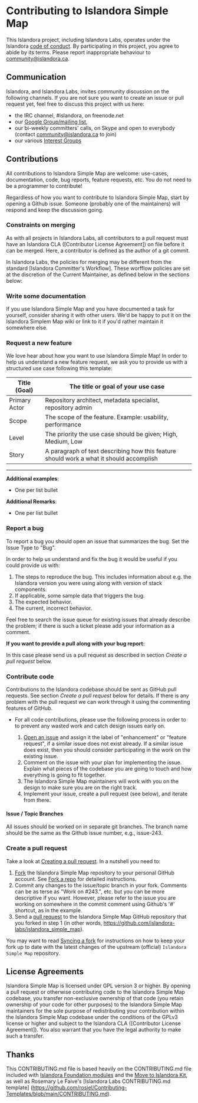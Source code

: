 # Contributing to Islandora Simple Map

This Islandora project, including Islandora Labs, operates under the Islandora [code of conduct].
By participating in this project, you agree to abide by its terms.
Please report inappropriate behaviour to community@islandora.ca.

[code of conduct]: http://islandora.ca/codeofconduct

## Communication

Islandora, and Islandora Labs, invites community discussion on the following channels. If you are not sure you want to create an issue or pull request yet, feel free to discuss this project with us here:
* the IRC channel, #islandora, on freenode.net
* our [Google Group/mailing list],
* our bi-weekly committers' calls, on Skype and open to everybody (contact community@islandora.ca to join)
* our various [Interest Groups]

[Google Group/mailing list]: https://groups.google.com/forum/#!forum/islandora
[Interest Groups]: https://github.com/islandora-interest-groups

## Contributions

All contributions to Islandora Simple Map are welcome: use-cases, documentation, code, bug reports, feature requests, etc. You do not need to be a programmer to contribute!

Regardless of how you want to contribute to Islandora Simple Map, start by opening a Github issue. Someone (probably one of the maintainers) will respond and keep the discussion going.

### Constraints on merging

As with all projects in Islandora Labs, all contributors to a pull request must have an Islandora
CLA ([Contributor License Agreement]) on file before it can be merged.
Here, a contributor is defined as the author of a git commit.

In Islandora Labs, the policies for merging may be different from the standard [Islandora Committer's Workflow].
These worfflow policies are set at the discretion of the Current Maintainer, as defined below in the sections below:


### Write some documentation

If you use Islandora Simple Map and you have documented a task for yourself, consider sharing it with other users. We'd be happy to put it on the Islandora Simplem Map wiki or link to it if you'd rather maintain it somewhere else.

### Request a new feature

We love hear about how you want to use Islandora Simple Map! In order to help us understand a new feature request, we ask you to provide us with a structured use case following this template:

| Title (Goal)  | The title or goal of your use case                            |
--------------- |------------------------------------                           |
| Primary Actor | Repository architect, metadata specialist, repository admin   |
| Scope         | The scope of the feature. Example: usability, performance     |
| Level         | The priority the use case should be given; High, Medium, Low  |
| Story         | A paragraph of text describing how this feature should work a what it should accomplish |

***

**Additional examples**:
* One per list bullet

**Additional Remarks**:
* One per list bullet

### Report a bug

To report a bug you should open an issue that summarizes the bug. Set the Issue Type to "Bug".

In order to help us understand and fix the bug it would be useful if you could provide us with:

1. The steps to reproduce the bug. This includes information about e.g. the Islandora version you were using along with version of stack components.
2. If applicable, some sample data that triggers the bug.
3. The expected behavior.
4. The current, incorrect behavior.

Feel free to search the issue queue for existing issues that already describe the problem; if there is such a ticket please add your information as a comment.

**If you want to provide a pull along with your bug report:**

In this case please send us a pull request as described in section _Create a pull request_ below.

### Contribute code

Contributions to the Islandora codebase should be sent as GitHub pull requests. See section _Create a pull request_ below for details. If there is any problem with the pull request we can work through it using the commenting features of GitHub.

* For all code contributions, please use the following process in order to to prevent any wasted work and catch design issues early on.

    1. [Open an issue](https://github.com/islandora-labs/islandora_simple_map/issues) and assign it the label of "enhancement" or "feature request", if a similar issue does not exist already. If a similar issue does exist, then you should consider participating in the work on the existing issue.
    2. Comment on the issue with your plan for implementing the issue. Explain what pieces of the codebase you are going to touch and how everything is going to fit together.
    3. The Islandora Simple Map maintainers will work with you on the design to make sure you are on the right track.
    4. Implement your issue, create a pull request (see below), and iterate from there.

#### Issue / Topic Branches

All issues should be worked on in separate git branches. The branch name should be the same as the Github issue number, e.g., issue-243.

### Create a pull request

Take a look at [Creating a pull request](https://help.github.com/articles/creating-a-pull-request). In a nutshell you need to:

1. [Fork](https://help.github.com/articles/fork-a-repo) the Islandora Simple Map repository to your personal GitHub account. See [Fork a repo](https://help.github.com/articles/fork-a-repo) for detailed instructions.
2. Commit any changes to the issue/topic branch in your fork. Comments can be as terse as "Work on #243.", etc. but you can be more descriptive if you want. However, please refer to the issue you are working on somewhere in the commit comment using Github's '#' shortcut, as in the example.
3. Send a [pull request](https://help.github.com/articles/creating-a-pull-request) to the Islandora Simple Map GitHub repository that you forked in step 1 (in other words, https://github.com/islandora-labs/islandora_simple_map).

You may want to read [Syncing a fork](https://help.github.com/articles/syncing-a-fork) for instructions on how to keep your fork up to date with the latest changes of the upstream (official) `Islandora Simple Map` repository.

## License Agreements

Islandora Simple Map is licensed under GPL version 3 or higher. By opening a pull request or otherwise contributing code to the Islandora Simple Map codebase, you transfer non-exclusive ownership of that code (you retain ownership of your code for other purposes) to the Islandora Simple Map maintainers for the sole purpose of redistributing your contribution within the Islandora Simple Map codebase under the conditions of the GPLv3 license or higher and subject to the Islandora CLA ([Contributor License Agreement]). You also warrant that you have the legal authority to make such a transfer.

## Thanks

This CONTRIBUTING.md file is based heavily on the CONTRIBUTING.md file included with [Islandora Foundation modules](https://github.com/Islandora) and the [Move to Islandora Kit](https://github.com/MarcusBarnes/mik), as well as Rosemary Le Faive's [Islandora Labs CONTRIBUTING.md template]
(https://github.com/rosiel/Contributing-Templates/blob/main/CONTRIBUTING.md).
